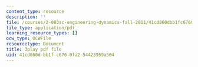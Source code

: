 ```yaml
---
content_type: resource
description: ''
file: /courses/2-003sc-engineering-dynamics-fall-2011/41cd860dbb1fc6760fa254423959a564_tm51lwadMOc.pdf
file_type: application/pdf
learning_resource_types: []
ocw_type: OCWFile
resourcetype: Document
title: 3play pdf file
uid: 41cd860d-bb1f-c676-0fa2-54423959a564
---
```

